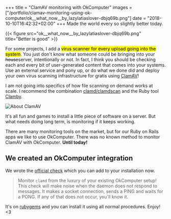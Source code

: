 +++
title = "ClamAV monitoring with OkComputer"
images = ["/portfolio/clamav-monitoring-using-ok-computer/ok__what_now__by_lazylatiaslover-dbjq69b.png"]
date = "2018-10-10T16:42:32+02:00"
+++
Made the world every so slightly better today.
<!--more-->

{{< figure src="ok__what_now__by_lazylatiaslover-dbjq69b.png" title="Better is good" >}}

For some projects, I add a <mark>virus scanner for every upload going into the system</mark>. You just
don't know what someone could be bringing into your <s>house</s>server, intentionally or not.
In fact, I think you should be checking each and every bit of user-generated content that
comes into your systems. Use an external service and pony up, or do what we done did and deploy your own
virus scanning infrastructure for gratis using [ClamAV](https://www.clamav.net/)!

I am not going into specifics of how file scanning on demand works at scale.
I recommend the combination [clamd/clamdscan](https://linux.die.net/man/1/clamdscan) and the Ruby tool [Clamby](https://github.com/kobaltz/clamby).

![About ClamAV][2]

It's all fun and games to install a little piece of software on a server. But
what needs doing long term, is monitoring if it keeps working.

There are many monitoring tools on the market, but for our Ruby on Rails apps
we like to use OkComputer. There was no known method to monitor ClamAV with
OkComputer. **Until today!**

## We created an OkComputer integration
We wrote the [official check](https://github.com/spacebabies/ok_computer-clamav) which you can add to your installation now.

> Monitor `clamd` from the luxury of your existing OkComputer setup! This check will make noise when the daemon does not respond to messages. It makes a socket connection, sends a PING and waits for a PONG. If any of that does not occur, you'll know it.

It's on [rubygems](https://rubygems.org/gems/ok_computer-clamav) and you can install it using all normal procedures. Enjoy! <3

[2]: /img/portfolio/about-clamav.png
